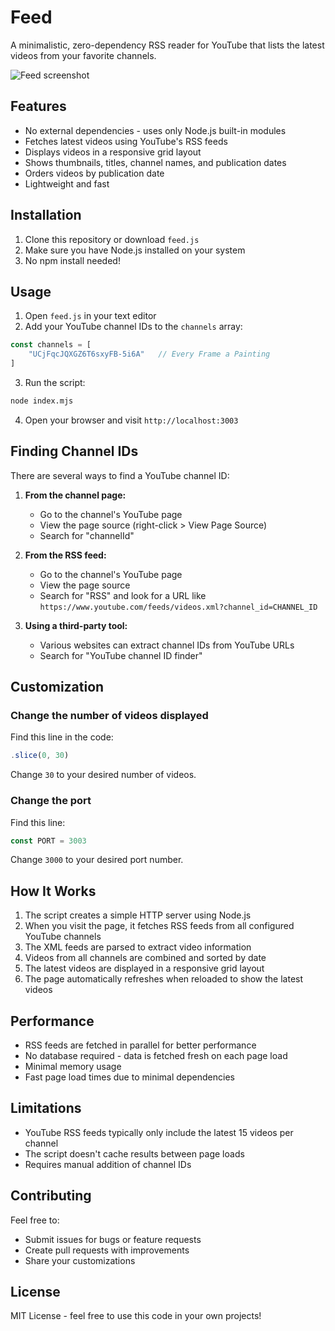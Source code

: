 # Feed

A minimalistic, zero-dependency RSS reader for YouTube that lists the latest videos from your favorite channels.

![Feed screenshot](../assets/feed-screenshot.webp?raw=true)

## Features

- No external dependencies - uses only Node.js built-in modules
- Fetches latest videos using YouTube's RSS feeds
- Displays videos in a responsive grid layout
- Shows thumbnails, titles, channel names, and publication dates
- Orders videos by publication date
- Lightweight and fast

## Installation

1. Clone this repository or download `feed.js`
2. Make sure you have Node.js installed on your system
3. No npm install needed!

## Usage

1. Open `feed.js` in your text editor
2. Add your YouTube channel IDs to the `channels` array:

```javascript
const channels = [
    "UCjFqcJQXGZ6T6sxyFB-5i6A"   // Every Frame a Painting
]
```

3. Run the script:

```bash
node index.mjs
```

4. Open your browser and visit `http://localhost:3003`

## Finding Channel IDs

There are several ways to find a YouTube channel ID:

1. **From the channel page:**
   - Go to the channel's YouTube page
   - View the page source (right-click > View Page Source)
   - Search for "channelId"

2. **From the RSS feed:**
   - Go to the channel's YouTube page
   - View the page source
   - Search for "RSS" and look for a URL like `https://www.youtube.com/feeds/videos.xml?channel_id=CHANNEL_ID`

3. **Using a third-party tool:**
   - Various websites can extract channel IDs from YouTube URLs
   - Search for "YouTube channel ID finder"

## Customization

### Change the number of videos displayed

Find this line in the code:

```javascript
.slice(0, 30)
```

Change `30` to your desired number of videos.

### Change the port

Find this line:

```javascript
const PORT = 3003
```

Change `3000` to your desired port number.

## How It Works

1. The script creates a simple HTTP server using Node.js
2. When you visit the page, it fetches RSS feeds from all configured YouTube channels
3. The XML feeds are parsed to extract video information
4. Videos from all channels are combined and sorted by date
5. The latest videos are displayed in a responsive grid layout
6. The page automatically refreshes when reloaded to show the latest videos

## Performance

- RSS feeds are fetched in parallel for better performance
- No database required - data is fetched fresh on each page load
- Minimal memory usage
- Fast page load times due to minimal dependencies

## Limitations

- YouTube RSS feeds typically only include the latest 15 videos per channel
- The script doesn't cache results between page loads
- Requires manual addition of channel IDs

## Contributing

Feel free to:
- Submit issues for bugs or feature requests
- Create pull requests with improvements
- Share your customizations

## License

MIT License - feel free to use this code in your own projects!